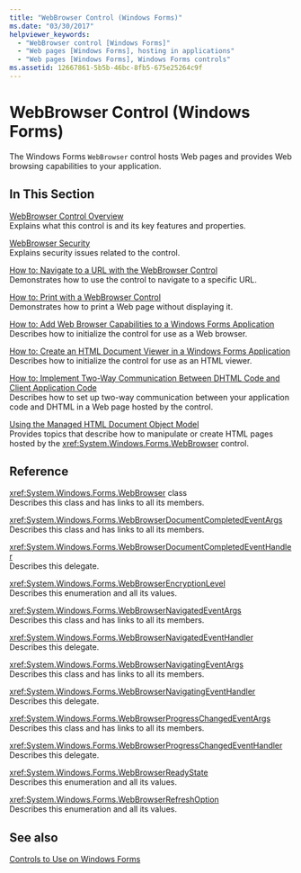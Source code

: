 ```yaml
---
title: "WebBrowser Control (Windows Forms)"
ms.date: "03/30/2017"
helpviewer_keywords: 
  - "WebBrowser control [Windows Forms]"
  - "Web pages [Windows Forms], hosting in applications"
  - "Web pages [Windows Forms], Windows Forms controls"
ms.assetid: 12667861-5b5b-46bc-8fb5-675e25264c9f
---
```

# WebBrowser Control (Windows Forms)
The Windows Forms `WebBrowser` control hosts Web pages and provides Web browsing capabilities to your application.  
  
## In This Section  
 [WebBrowser Control Overview](../../../../docs/framework/winforms/controls/webbrowser-control-overview.md)  
 Explains what this control is and its key features and properties.  
  
 [WebBrowser Security](../../../../docs/framework/winforms/controls/webbrowser-security.md)  
 Explains security issues related to the control.  
  
 [How to: Navigate to a URL with the WebBrowser Control](../../../../docs/framework/winforms/controls/how-to-navigate-to-a-url-with-the-webbrowser-control.md)  
 Demonstrates how to use the control to navigate to a specific URL.  
  
 [How to: Print with a WebBrowser Control](../../../../docs/framework/winforms/controls/how-to-print-with-a-webbrowser-control.md)  
 Demonstrates how to print a Web page without displaying it.  
  
 [How to: Add Web Browser Capabilities to a Windows Forms Application](../../../../docs/framework/winforms/controls/how-to-add-web-browser-capabilities-to-a-windows-forms-application.md)  
 Describes how to initialize the control for use as a Web browser.  
  
 [How to: Create an HTML Document Viewer in a Windows Forms Application](../../../../docs/framework/winforms/controls/how-to-create-an-html-document-viewer-in-a-windows-forms-application.md)  
 Describes how to initialize the control for use as an HTML viewer.  
  
 [How to: Implement Two-Way Communication Between DHTML Code and Client Application Code](../../../../docs/framework/winforms/controls/implement-two-way-com-between-dhtml-and-client.md)  
 Describes how to set up two-way communication between your application code and DHTML in a Web page hosted by the control.  
  
 [Using the Managed HTML Document Object Model](../../../../docs/framework/winforms/controls/using-the-managed-html-document-object-model.md)  
 Provides topics that describe how to manipulate or create HTML pages hosted by the <xref:System.Windows.Forms.WebBrowser> control.  
  
## Reference  
 <xref:System.Windows.Forms.WebBrowser> class  
 Describes this class and has links to all its members.  
  
 <xref:System.Windows.Forms.WebBrowserDocumentCompletedEventArgs>  
 Describes this class and has links to all its members.  
  
 <xref:System.Windows.Forms.WebBrowserDocumentCompletedEventHandler>  
 Describes this delegate.  
  
 <xref:System.Windows.Forms.WebBrowserEncryptionLevel>  
 Describes this enumeration and all its values.  
  
 <xref:System.Windows.Forms.WebBrowserNavigatedEventArgs>  
 Describes this class and has links to all its members.  
  
 <xref:System.Windows.Forms.WebBrowserNavigatedEventHandler>  
 Describes this delegate.  
  
 <xref:System.Windows.Forms.WebBrowserNavigatingEventArgs>  
 Describes this class and has links to all its members.  
  
 <xref:System.Windows.Forms.WebBrowserNavigatingEventHandler>  
 Describes this delegate.  
  
 <xref:System.Windows.Forms.WebBrowserProgressChangedEventArgs>  
 Describes this class and has links to all its members.  
  
 <xref:System.Windows.Forms.WebBrowserProgressChangedEventHandler>  
 Describes this delegate.  
  
 <xref:System.Windows.Forms.WebBrowserReadyState>  
 Describes this enumeration and all its values.  
  
 <xref:System.Windows.Forms.WebBrowserRefreshOption>  
 Describes this enumeration and all its values.  
  
## See also
 [Controls to Use on Windows Forms](../../../../docs/framework/winforms/controls/controls-to-use-on-windows-forms.md)

